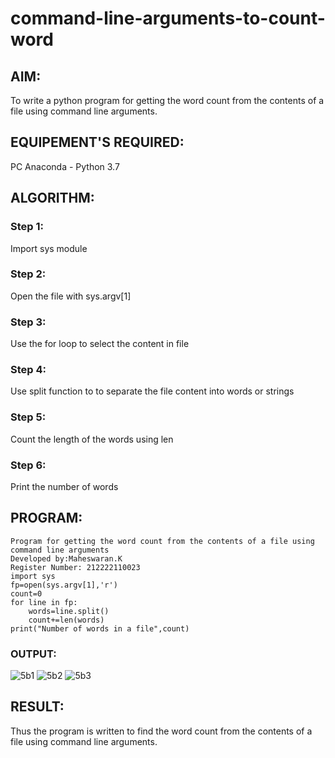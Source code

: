 # command-line-arguments-to-count-word
## AIM:
To write a python program for getting the word count from the contents of a file using command line arguments.
## EQUIPEMENT'S REQUIRED: 
PC
Anaconda - Python 3.7
## ALGORITHM: 
### Step 1:
Import sys module
### Step 2: 
Open the file with sys.argv[1]
### Step 3: 
Use the for loop to select the content in file
### Step 4:  
Use split function to to separate the file content into words or strings
### Step 5: 
Count the length of the words using len 
### Step 6: 
Print the number of words
## PROGRAM:
```
Program for getting the word count from the contents of a file using command line arguments
Developed by:Maheswaran.K
Register Number: 212222110023
import sys
fp=open(sys.argv[1],'r')
count=0
for line in fp:
    words=line.split()
    count+=len(words)
print("Number of words in a file",count)

```

### OUTPUT:

![5b1](https://github.com/Vanitha-SM/command-line-arguments-to-count-word/assets/119557985/da3b6883-df48-42b5-94c3-18e3c839b5e4)
![5b2](https://github.com/Vanitha-SM/command-line-arguments-to-count-word/assets/119557985/9eb94059-430c-4476-9306-1b4a970e8010)
![5b3](https://github.com/Vanitha-SM/command-line-arguments-to-count-word/assets/119557985/de23efbd-c08f-42f9-b9a3-aca38a661ec3)

## RESULT:
Thus the program is written to find the word count from the contents of a file using command line arguments.
